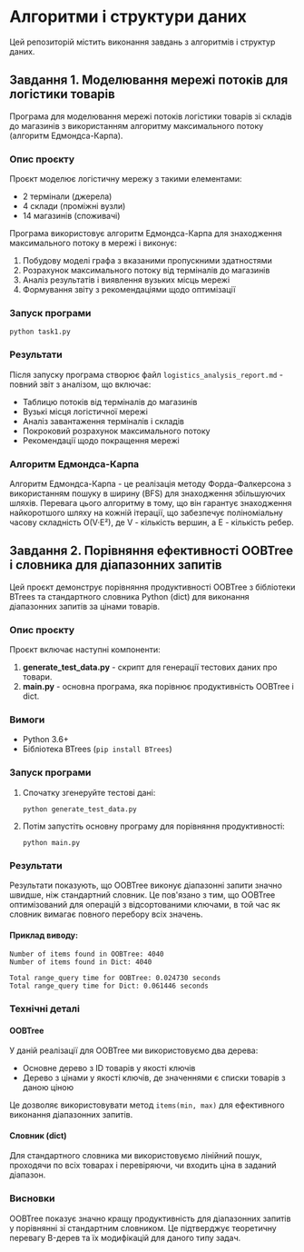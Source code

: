 # Алгоритми і структури даних

Цей репозиторій містить виконання завдань з алгоритмів і структур даних.

## Завдання 1. Моделювання мережі потоків для логістики товарів

Програма для моделювання мережі потоків логістики товарів зі складів до магазинів з використанням алгоритму максимального потоку (алгоритм Едмондса-Карпа).

### Опис проєкту

Проєкт моделює логістичну мережу з такими елементами:
- 2 термінали (джерела)
- 4 склади (проміжні вузли)
- 14 магазинів (споживачі)

Програма використовує алгоритм Едмондса-Карпа для знаходження максимального потоку в мережі і виконує:
1. Побудову моделі графа з вказаними пропускними здатностями
2. Розрахунок максимального потоку від терміналів до магазинів
3. Аналіз результатів і виявлення вузьких місць мережі
4. Формування звіту з рекомендаціями щодо оптимізації

### Запуск програми

```
python task1.py
```

### Результати

Після запуску програма створює файл `logistics_analysis_report.md` - повний звіт з аналізом, що включає:
- Таблицю потоків від терміналів до магазинів
- Вузькі місця логістичної мережі
- Аналіз завантаження терміналів і складів
- Покроковий розрахунок максимального потоку
- Рекомендації щодо покращення мережі

### Алгоритм Едмондса-Карпа

Алгоритм Едмондса-Карпа - це реалізація методу Форда-Фалкерсона з використанням пошуку в ширину (BFS) для знаходження збільшуючих шляхів. Перевага цього алгоритму в тому, що він гарантує знаходження найкоротшого шляху на кожній ітерації, що забезпечує поліноміальну часову складність O(V·E²), де V - кількість вершин, а E - кількість ребер.

## Завдання 2. Порівняння ефективності OOBTree і словника для діапазонних запитів

Цей проєкт демонструє порівняння продуктивності OOBTree з бібліотеки BTrees та стандартного словника Python (dict) для виконання діапазонних запитів за цінами товарів.

### Опис проєкту

Проєкт включає наступні компоненти:

1. **generate_test_data.py** - скрипт для генерації тестових даних про товари.
2. **main.py** - основна програма, яка порівнює продуктивність OOBTree і dict.

### Вимоги

- Python 3.6+
- Бібліотека BTrees (`pip install BTrees`)

### Запуск програми

1. Спочатку згенеруйте тестові дані:
   ```
   python generate_test_data.py
   ```

2. Потім запустіть основну програму для порівняння продуктивності:
   ```
   python main.py
   ```

### Результати

Результати показують, що OOBTree виконує діапазонні запити значно швидше, ніж стандартний словник. Це пов'язано з тим, що OOBTree оптимізований для операцій з відсортованими ключами, в той час як словник вимагає повного перебору всіх значень.

#### Приклад виводу:

```
Number of items found in OOBTree: 4040
Number of items found in Dict: 4040

Total range_query time for OOBTree: 0.024730 seconds
Total range_query time for Dict: 0.061446 seconds
```

### Технічні деталі

#### OOBTree

У даній реалізації для OOBTree ми використовуємо два дерева:
- Основне дерево з ID товарів у якості ключів
- Дерево з цінами у якості ключів, де значеннями є списки товарів з даною ціною

Це дозволяє використовувати метод `items(min, max)` для ефективного виконання діапазонних запитів.

#### Словник (dict)

Для стандартного словника ми використовуємо лінійний пошук, проходячи по всіх товарах і перевіряючи, чи входить ціна в заданий діапазон.

### Висновки

OOBTree показує значно кращу продуктивність для діапазонних запитів у порівнянні зі стандартним словником. Це підтверджує теоретичну перевагу B-дерев та їх модифікацій для даного типу задач.